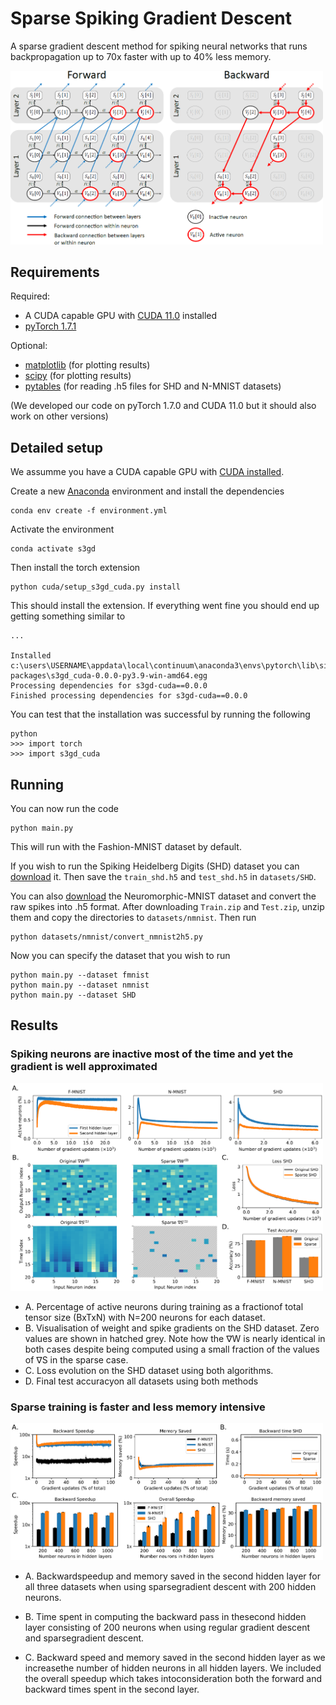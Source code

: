 
# Sparse Spiking Gradient Descent

A sparse gradient descent method for spiking neural networks that runs backpropagation up to 70x faster with up to 40% less memory. 

<img src="plotting/backward_diagram.png" width="500" >

## Requirements

Required:
* A CUDA capable GPU with [CUDA 11.0](https://developer.nvidia.com/cuda-11.0-download-archive) installed
* [pyTorch 1.7.1](https://pytorch.org/get-started/previous-versions/#v171)

Optional:
* [matplotlib](https://matplotlib.org/stable/users/installing.html) (for plotting results)
* [scipy](https://matplotlib.org/stable/users/installing.html) (for plotting results)
* [pytables](https://www.pytables.org/usersguide/installation.html) (for reading .h5 files for SHD and N-MNIST datasets)

(We developed our code on pyTorch 1.7.0 and CUDA 11.0 but it should also work on other versions)

## Detailed setup

We assumme you have a CUDA capable GPU with [CUDA installed](https://docs.nvidia.com/cuda/). 

Create a new [Anaconda](https://docs.anaconda.com/anaconda/install/) environment and install the dependencies

```setup
conda env create -f environment.yml
```

Activate the environment
```setup
conda activate s3gd
```

Then install the torch extension
```setup
python cuda/setup_s3gd_cuda.py install
```

This should install the extension. If everything went fine you should end up getting something similar to 
```
...

Installed c:\users\USERNAME\appdata\local\continuum\anaconda3\envs\pytorch\lib\site-packages\s3gd_cuda-0.0.0-py3.9-win-amd64.egg
Processing dependencies for s3gd-cuda==0.0.0
Finished processing dependencies for s3gd-cuda==0.0.0
```
You can test that the installation was successful by running the following
```
python
>>> import torch
>>> import s3gd_cuda
```

## Running 
You can now run the code
```
python main.py
```

This will run with the Fashion-MNIST dataset by default.

If you wish to run the Spiking Heidelberg Digits (SHD) dataset you can [download](https://compneuro.net/posts/2019-spiking-heidelberg-digits/) it.
Then save the `train_shd.h5` and `test_shd.h5` in `datasets/SHD`.

You can also [download](https://www.garrickorchard.com/datasets/n-mnist) the Neuromorphic-MNIST dataset and convert the raw spikes into .h5 format. 
After downloading `Train.zip` and `Test.zip`, unzip them and copy the directories to `datasets/nmnist`. 
Then run

```
python datasets/nmnist/convert_nmnist2h5.py
```

Now you can specify the dataset that you wish to run
```
python main.py --dataset fmnist
python main.py --dataset nmnist
python main.py --dataset SHD
```

## Results

### Spiking neurons are inactive most of the time and yet the gradient is well approximated

<img src="plotting/fig1.png" width="500" >

* A. Percentage of active neurons during training as a fractionof total tensor size (BxTxN) with N=200 neurons for each dataset. 
* B. Visualisation of weight and spike gradients on the SHD dataset. Zero values are shown in hatched grey. Note how the ∇W is nearly identical in both cases despite being computed using a small fraction of the values of ∇S in the sparse case.
* C. Loss evolution on the SHD dataset using both algorithms.
* D. Final test accuracyon all datasets using both methods

###  Sparse training is faster and less memory intensive

<img src="plotting/fig2.png" width="500" >


* A. Backwardspeedup and memory saved in the second hidden layer for all three datasets when using sparsegradient descent with 200 hidden neurons.

* B. Time spent in computing the backward pass in thesecond hidden layer consisting of 200 neurons when using regular gradient descent and sparsegradient descent.

* C. Backward speed and memory saved in the second hidden layer as we increasethe number of hidden neurons in all hidden layers. We included the overall speedup which takes intoconsideration both the forward and backward times spent in the second layer.







